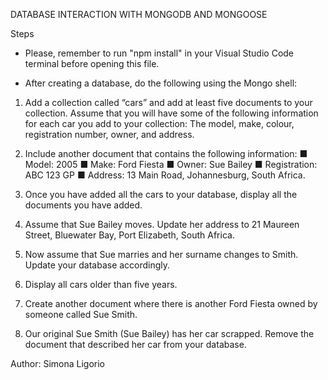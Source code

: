 DATABASE INTERACTION WITH MONGODB AND MONGOOSE

Steps

- Please, remember to run "npm install" in your Visual Studio Code terminal before opening this file.

- After creating a database, do the following using the Mongo shell:

1. Add a collection called “cars” and add at least five documents to your
collection. Assume that you will have some of the following
information for each car you add to your collection: The model, make,
colour, registration number, owner, and address.

3. Include another document that contains the following information:
■ Model: 2005
■ Make: Ford Fiesta
■ Owner: Sue Bailey
■ Registration: ABC 123 GP
■ Address: 13 Main Road, Johannesburg, South Africa.

5. Once you have added all the cars to your database, display all the
documents you have added.

7. Assume that Sue Bailey moves. Update her address to 21 Maureen Street,
Bluewater Bay, Port Elizabeth, South Africa.

9. Now assume that Sue marries and her surname changes to Smith. Update
your database accordingly.

11. Display all cars older than five years.
    
13. Create another document where there is another Ford Fiesta owned by
someone called Sue Smith.

15. Our original Sue Smith (Sue Bailey) has her car scrapped. Remove the
document that described her car from your database.

Author: Simona Ligorio
